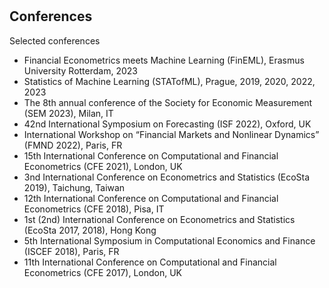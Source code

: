 <h1 id="conferences"></h1>

<h2>Conferences</h2>

Selected conferences
<ul>
  <li>
    <autocolor> Financial Econometrics meets Machine Learning (FinEML), Erasmus University Rotterdam, 2023</autocolor></li>
  <li>
    <autocolor> Statistics of Machine Learning (STATofML), Prague, 2019, 2020, 2022, 2023</autocolor></li>
  <li>
    <autocolor> The 8th annual conference of the Society for Economic Measurement (SEM 2023), Milan, IT </autocolor></li>
  <li>
    <autocolor> 42nd International Symposium on Forecasting (ISF 2022), Oxford, UK</autocolor></li>
  <li>
    <autocolor> International Workshop on “Financial Markets and Nonlinear Dynamics” (FMND 2022), Paris, FR </autocolor></li>
  <li>
    <autocolor> 15th International Conference on Computational and Financial Econometrics (CFE 2021), London, UK</autocolor></li>
  <li>
    <autocolor> 3nd International Conference on Econometrics and Statistics (EcoSta 2019), Taichung, Taiwan</autocolor></li>
  <li>
    <autocolor> 12th International Conference on Computational and Financial Econometrics (CFE 2018), Pisa, IT</autocolor></li>
  <li>
    <autocolor>  1st (2nd) International Conference on Econometrics and Statistics (EcoSta 2017, 2018), Hong Kong </autocolor></li>
  <li>
    <autocolor> 5th International Symposium in Computational Economics and Finance (ISCEF 2018), Paris, FR </autocolor></li>
  <li>
    <autocolor> 11th International Conference on Computational and Financial Econometrics (CFE 2017), London, UK</autocolor></li>
</ul>
